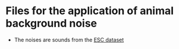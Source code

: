 # Files for the application of animal background noise

* The noises are sounds from the [ESC dataset](https://github.com/karolpiczak/paper-2015-esc-dataset)
